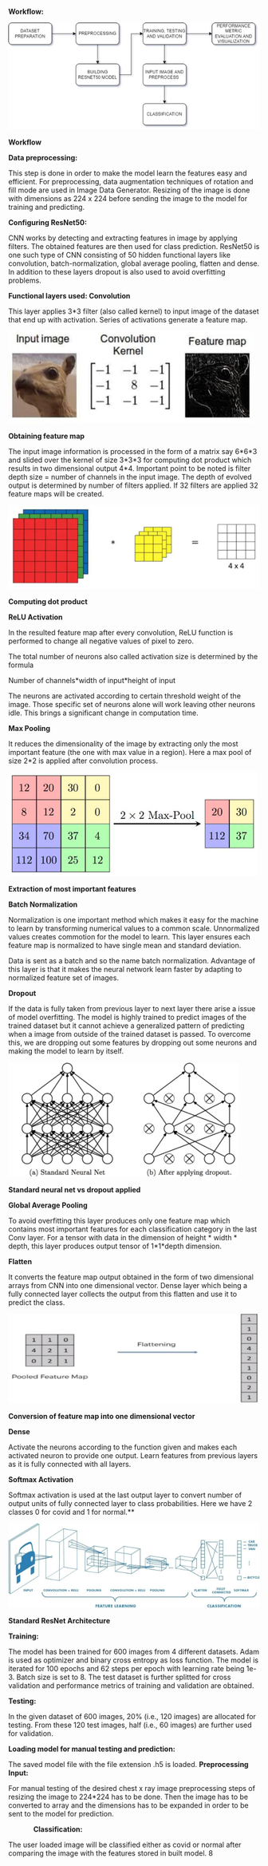 **Workflow:** 

![](./images/Aspose.Words.0d955de0-b154-4c20-864e-acbd0426b494.001.png)

**Workflow**

**Data preprocessing:** 

This step is done in order to make the model learn the features easy and efficient. For preprocessing, data augmentation techniques of rotation and fill mode are used in Image Data Generator. Resizing of the image is done with dimensions as 224 x 224 before sending the image to the model for training and predicting.  

**Configuring ResNet50:** 

CNN works by detecting and extracting features in image by applying filters. The obtained features are then used for class prediction. ResNet50 is one such type of CNN consisting of 50 hidden functional layers like convolution, batch-normalization, global average pooling, flatten and dense. In addition to these layers dropout is also used to avoid overfitting problems. 

**Functional layers used: Convolution**  

   This layer applies 3\*3 filter (also called kernel) to input image of the dataset that end up with activation. Series of activations generate a feature map.  

![](./images/Aspose.Words.0d955de0-b154-4c20-864e-acbd0426b494.002.png)

**Obtaining feature map** 

The input image information is processed in the form of a matrix say 6\*6\*3 and slided over the kernel of size 3\*3\*3 for computing dot product which results in two dimensional output 4\*4. Important point to be noted is filter depth size = number of channels in the input image. The depth of evolved output is determined by number of filters applied. If 32 filters are applied 32 feature maps will be created. 

![](./images/Aspose.Words.0d955de0-b154-4c20-864e-acbd0426b494.003.png)

**Computing dot product** 

**ReLU Activation** 

In the resulted feature map after every convolution, ReLU function is performed to change all negative values of pixel to zero.  

The total number of neurons also called activation size is determined by the formula  

Number of channels\*width of input\*height of input 

The neurons are activated according to certain threshold weight of the image. Those specific set of neurons alone will work leaving other neurons idle. This brings a significant change in computation time. 

**Max Pooling** 

It reduces the dimensionality of the image by extracting only the most important feature (the one with max value in a region). Here a max pool of size 2\*2 is applied after convolution process. 

![](./images/Aspose.Words.0d955de0-b154-4c20-864e-acbd0426b494.004.png)

**Extraction of most important features** 

**Batch Normalization** 

Normalization is one important method which makes it easy for the machine to learn by transforming numerical values to a common scale. Unnormalized values creates commotion for the model to learn. This layer ensures each feature map is normalized to have single mean and standard deviation.  

Data is sent as a batch and so the name batch normalization. Advantage of this layer is that it makes the neural network learn faster by adapting to normalized feature set of images. 

**Dropout** 

If the data is fully taken from previous layer to next layer there arise a issue of model overfitting. The model is highly trained to predict images of the trained dataset but it cannot achieve a generalized pattern of predicting when a image from outside of the trained dataset is passed. To overcome this, we are dropping out some features by dropping out some neurons and making the model to learn by itself. 

![](./images/Aspose.Words.0d955de0-b154-4c20-864e-acbd0426b494.005.jpeg)

**Standard neural net vs dropout applied** 

**Global Average Pooling** 

To avoid overfitting this layer produces only one feature map which contains most important features for each classification category in the last Conv layer. For a tensor with data in the dimension of height \* width \* depth, this layer produces output tensor of 1\*1\*depth dimension. 

**Flatten**  

It converts the feature map output obtained in the form of two dimensional arrays from CNN into one dimensional vector. Dense layer which being a fully connected layer collects the output from this flatten and use it to predict the class. 

![](./images/Aspose.Words.0d955de0-b154-4c20-864e-acbd0426b494.006.jpeg)

**Conversion of feature map into one dimensional vector** 

**Dense** 

Activate the neurons according to the function given and makes each activated neuron to provide one output. Learn features from previous layers as it is fully connected with all layers. 

**Softmax Activation** 

Softmax activation is used at the last output layer to convert number of output units of fully connected layer to class probabilities. Here we have 2 classes 0 for covid and 1 for normal.** 

![](./images/Aspose.Words.0d955de0-b154-4c20-864e-acbd0426b494.007.jpeg)

**Standard ResNet Architecture** 

**Training:** 

The model has been trained for 600 images from 4 different datasets. Adam is used as optimizer and binary cross entropy as loss function. The model is iterated for 100 epochs and 62 steps per epoch with learning rate being 1e-3. Batch size is set to 8. The test dataset is further splitted for cross validation and performance metrics of training and validation are obtained. 

**Testing:**  

In the given dataset of 600 images, 20% (i.e., 120 images) are allocated for testing. From these 120 test images, half (i.e., 60 images) are further used for validation.

**Loading model for manual testing and prediction:** 

The saved model file with the file extension .h5 is loaded.        **Preprocessing Input:** 

For manual testing of the desired chest x ray image preprocessing steps of resizing the image to 224\*224 has to be done. Then the image has to be converted to array and the dimensions has to be expanded in order to be sent to the model for prediction. 

`       `**Classification:** 

The  user  loaded  image  will  be  classified  either  as  covid  or  normal  after comparing the image with the features stored in built model. 
8 
